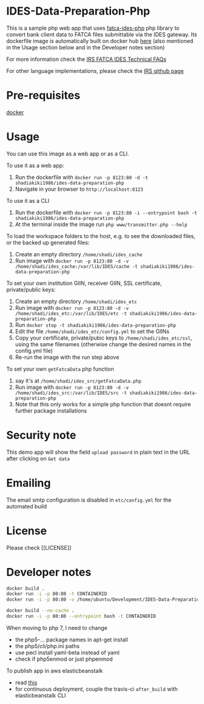 # IDES-Data-Preparation-Php
This is a sample php web app that uses [fatca-ides-php](https://github.com/shadiakiki1986/fatca-ides-php) 
php library to convert bank client data to FATCA files submittable via the IDES gateway.
Its dockerfile image is automatically built on docker hub [here](https://hub.docker.com/r/shadiakiki1986/ides-data-preparation-php/)
(also mentioned in the Usage section below and in the Developer notes section)

For more information check the [IRS FATCA IDES Technical FAQs](http://www.irs.gov/Businesses/Corporations/FATCA-IDES-Technical-FAQs)

For other language implementations, please check the [IRS github page](https://github.com/IRSgov)


# Pre-requisites
[docker](docker.com)

# Usage
You can use this image as a web app or as a CLI.

To use it as a web app: 
1. Run the dockerfile with `docker run -p 8123:80 -d -t shadiakiki1986/ides-data-preparation-php`
2. Navigate in your browser to `http://localhost:8123`

To use it as a CLI
1. Run the dockerfile with `docker run -p 8123:80 -i --entrypoint bash -t shadiakiki1986/ides-data-preparation-php`
2. At the terminal inside the image run `php www/transmitter.php --help`

To load the workspace folders to the host, e.g. to see the downloaded files, or the backed up generated files:
1. Create an empty directory `/home/shadi/ides_cache`
2. Run image with `docker run -p 8123:80 -d -v /home/shadi/ides_cache:/var/lib/IDES/cache -t shadiakiki1986/ides-data-preparation-php`

To set your own institution GIIN, receiver GIIN, SSL certificate, private/public keys:
1. Create an empty directory `/home/shadi/ides_etc`
2. Run image with `docker run -p 8123:80 -d -v /home/shadi/ides_etc:/var/lib/IDES/etc -t shadiakiki1986/ides-data-preparation-php`
3. Run `docker stop -t shadiakiki1986/ides-data-preparation-php`
4. Edit the file `/home/shadi/ides_etc/config.yml` to set the GIINs
5. Copy your certificate, private/pubic keys to `/home/shadi/ides_etc/ssl`, using the same filenames (otherwise change the desired names in the config.yml file)
6. Re-run the image with the run step above

To set your own `getFatcaData` php function
1. say it's at `/home/shadi/ides_src/getFatcaData.php`
2. Run image with `docker run -p 8123:80 -d -v /home/shadi/ides_src:/var/lib/IDES/src -t shadiakiki1986/ides-data-preparation-php`
3. Note that this only works for a simple php function that doesnt require further package installations

# Security note
This demo app will show the field `upload password` in plain text in the URL after clicking on `Get data`

# Emailing
The email smtp configuration is disabled in `etc/config.yml` for the automated build

# License
Please check [[LICENSE]]

# Developer notes
```bash
docker build .
docker run -i -p 80:80 -t CONTAINERID
docker run -i -p 80:80 -v /home/ubuntu/Development/IDES-Data-Preparation-Php/www:/var/lib/IDES/www -t CONTAINERID

docker build --no-cache .
docker run -i -p 80:80 --entrypoint bash -t CONTAINERID
```

When moving to php 7, I need to change
* the php5-... package names in apt-get install
* the php5/cli/php.ini paths
* use pecl install yaml-beta instead of yaml
* check if php5enmod or just phpenmod

To publish app in aws elasticbeanstalk
* read [this](http://blogs.aws.amazon.com/application-management/post/Tx1ZLAHMVBEDCOC/Dockerizing-a-Python-Web-App)
* for continuous deployment, couple the travis-ci `after_build` with elasticbeanstalk CLI 

